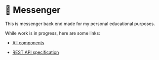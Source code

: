 # :speech_balloon: Messenger

This is messenger back end made for my personal educational purposes.

While work is in progress, here are some links:

* [All components](https://github.com/stars/barpav/lists/messenger)

* [REST API specification](https://barpav.github.io/msg-api-spec/)